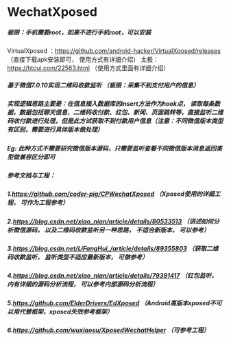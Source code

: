 # WechatXposed
##### 极限：手机需要root，如果不进行手机root，可以安装 
VirtualXposed ：https://github.com/android-hacker/VirtualXposed/releases  （直接下载apk安装即可， 使用方式有详细介绍）
太极：
https://htcui.com/22563.html （使用方式里面有详细介绍）

##### 基于微信7.0.10实现二维码收款监听 （极限：采集不到支付用户的信息）
##### 实现逻辑思路主要是：在信息插入数据库的insert方法作为hook点， 读取每条数据，数据包括聊天信息、二维码收付款、红包、新闻、页面跳转等，直接监听二维码收付款进行处理，但是此方试获取不到付款用户信息（注意：不同微信版本类型有区别，需要进行具体版本做处理）
##### Eg: 此种方式不需要研究微信版本源码，只需要监听查看不同微信版本消息返回类型做兼容区分即可
##### 参考文档与工程：
##### 1.https://github.com/coder-pig/CPWechatXposed  （Xposed使用的详细工程， 可作为工程参考）
##### 2.https://blog.csdn.net/xiao_nian/article/details/80533513 （讲述如何分析微信源码， 以及二维码收款监听另一种思路， 不适合新版本， 可以参考）
##### 3.https://blog.csdn.net/LiFangHui_/article/details/89355803 （获取二维码收款监听， 监听类型不适应最新版本， 可做参考）
##### 4.https://blog.csdn.net/xiao_nian/article/details/79391417 （红包监听， 内有详细的源码分析流程， 可以参考内部源码分析流程）
##### 5.https://github.com/ElderDrivers/EdXposed （Android高版本xposed不可以用代替框架，xposed失效参考框架）
##### 6.https://github.com/wuxiaosu/XposedWechatHelper （可参考工程）
